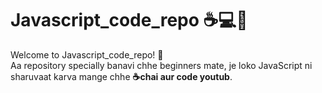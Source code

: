 # Javascript_code_repo ☕💻🚀

Welcome to Javascript_code_repo! 🚀</br>
Aa repository specially banavi chhe beginners mate, je loko JavaScript ni sharuvaat karva mange chhe **☕chai aur code youtub**.
